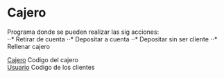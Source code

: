 # Cajero  
Programa donde se pueden realizar las sig acciones:  
⋅⋅* Retirar de cuenta
⋅⋅* Depositar a cuenta
⋅⋅* Depositar sin ser cliente
⋅⋅* Rellenar cajero

[Cajero](./src/Cajero.java) Codigo del cajero  
[Usuario](./src/Usuario.java) Codigo de los clientes  